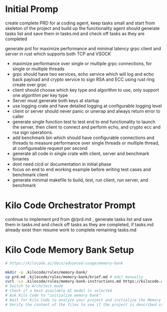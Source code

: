# Initial Promp 
create complete PRD for ai coding agent, keep tasks small and start from skeleton of the project and build up the functionality
agent should generate tasks list and save them in tasks.md and check off tasks as they are completed

generate prd for maximize performance and minimal latency grpc client and server in rust which supports both TCP and VSOCK
- maximize performance over single or multiple grpc connections, for single or multiple threads
- grpc should have two services, echo service which will log and echo back payload and crypto service to sign RSA and ECC using rust ring create over grpc
- client should choose which key type and algorithm to use, only support one algorithm per key type
- Server must generate both keys at startup
- use logging crate and have detailed logging at configurable logging level
- client or server should never panic or unwrap and always return error to caller
- generate single function test to test end to end functionality to launch the server, then client to connect and perform echo, and crypto ecc and rsa sign operations.
- add benchmark bin which should have configurable connections and threads to measure performance over single threads or multiple thread, at configureable request per second
- generate all code in single crate with client, server and benchmark binaries
- dont need cicd or documentation in initial phase
- focus on end to end working example before writing test cases and benchmark client
- generate minimal makefile to build, test, run client, run server, and benchmark

# Kilo Code Orchestrator Prompt 
continue to implement prd from @/prd.md , generate tasks list and save them in tasks.md and check off tasks as they are completed, if tasks.md already exist then resume work to complete remaining tasks.md

# Kilo Code Memory Bank Setup
```bash
# https://kilocode.ai/docs/advanced-usage/memory-bank

mkdir -p .kilocode/rules/memory-bank/
cp prd.md .kilocode/rules/memory-bank/brief.md # edit manually
curl -Lo .kilocode/rules/memory-bank-instructions.md https://kilocode.ai/docs/downloads/memory-bank.md
# Switch to Architect mode
# Check if a best available AI model is selected
# Ask Kilo Code to "initialize memory bank"
# Wait for Kilo Code to analyze your project and initialize the Memory Bank files
# Verify the content of the files to see if the project is described correctly. Update the files if necessary.

```
